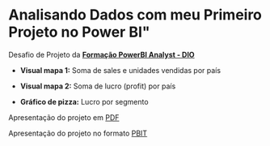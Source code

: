 # Analisando Dados com meu Primeiro Projeto no Power BI" 

Desafio de Projeto da **[Formação PowerBI Analyst - DIO](https://web.dio.me/track/ae00b551-c67c-43fa-8f2a-3591be061982)**



- **Visual mapa 1:** Soma de sales e unidades vendidas por país 

- **Visual mapa 2:** Soma de lucro (profit) por país 

- **Gráfico de pizza:** Lucro por segmento 


Apresentação do projeto em [PDF](https://github.com/83Rafa/power_bi_analyst/blob/main/desafio_de_projeto_1/relatorio_finances.pdf)

Apresentação do projeto no formato [PBIT](https://github.com/83Rafa/power_bi_analyst/blob/main/desafio_de_projeto_1/analise_finance.pbit)
